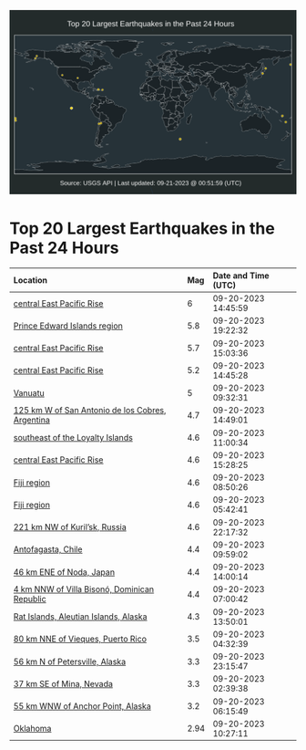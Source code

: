 ![Map](./map.png)

# Top 20 Largest Earthquakes in the Past 24 Hours

| Location | Mag | Date and Time (UTC) |
|:---|:---|:---|
| [central East Pacific Rise](https://earthquake.usgs.gov/earthquakes/eventpage/us7000kww3) | 6 | 09-20-2023 14:45:59 |
| [Prince Edward Islands region](https://earthquake.usgs.gov/earthquakes/eventpage/us7000kwz5) | 5.8 | 09-20-2023 19:22:32 |
| [central East Pacific Rise](https://earthquake.usgs.gov/earthquakes/eventpage/us7000kwwq) | 5.7 | 09-20-2023 15:03:36 |
| [central East Pacific Rise](https://earthquake.usgs.gov/earthquakes/eventpage/us7000kww6) | 5.2 | 09-20-2023 14:45:28 |
| [Vanuatu](https://earthquake.usgs.gov/earthquakes/eventpage/us7000kwv0) | 5 | 09-20-2023 09:32:31 |
| [125 km W of San Antonio de los Cobres, Argentina](https://earthquake.usgs.gov/earthquakes/eventpage/us7000kww2) | 4.7 | 09-20-2023 14:49:01 |
| [southeast of the Loyalty Islands](https://earthquake.usgs.gov/earthquakes/eventpage/us7000kwvc) | 4.6 | 09-20-2023 11:00:34 |
| [central East Pacific Rise](https://earthquake.usgs.gov/earthquakes/eventpage/us7000kwy1) | 4.6 | 09-20-2023 15:28:25 |
| [Fiji region](https://earthquake.usgs.gov/earthquakes/eventpage/us7000kwux) | 4.6 | 09-20-2023 08:50:26 |
| [Fiji region](https://earthquake.usgs.gov/earthquakes/eventpage/us7000kwu9) | 4.6 | 09-20-2023 05:42:41 |
| [221 km NW of Kuril’sk, Russia](https://earthquake.usgs.gov/earthquakes/eventpage/us7000kx06) | 4.6 | 09-20-2023 22:17:32 |
| [Antofagasta, Chile](https://earthquake.usgs.gov/earthquakes/eventpage/us7000kwv2) | 4.4 | 09-20-2023 09:59:02 |
| [46 km ENE of Noda, Japan](https://earthquake.usgs.gov/earthquakes/eventpage/us7000kww0) | 4.4 | 09-20-2023 14:00:14 |
| [4 km NNW of Villa Bisonó, Dominican Republic](https://earthquake.usgs.gov/earthquakes/eventpage/us7000kwum) | 4.4 | 09-20-2023 07:00:42 |
| [Rat Islands, Aleutian Islands, Alaska](https://earthquake.usgs.gov/earthquakes/eventpage/us7000kwvx) | 4.3 | 09-20-2023 13:50:01 |
| [80 km NNE of Vieques, Puerto Rico](https://earthquake.usgs.gov/earthquakes/eventpage/pr2023263000) | 3.5 | 09-20-2023 04:32:39 |
| [56 km N of Petersville, Alaska](https://earthquake.usgs.gov/earthquakes/eventpage/ak023c3c4k4z) | 3.3 | 09-20-2023 23:15:47 |
| [37 km SE of Mina, Nevada](https://earthquake.usgs.gov/earthquakes/eventpage/nn00866091) | 3.3 | 09-20-2023 02:39:38 |
| [55 km WNW of Anchor Point, Alaska](https://earthquake.usgs.gov/earthquakes/eventpage/ak023c3206y0) | 3.2 | 09-20-2023 06:15:49 |
| [Oklahoma](https://earthquake.usgs.gov/earthquakes/eventpage/ok2023slmm) | 2.94 | 09-20-2023 10:27:11 |
